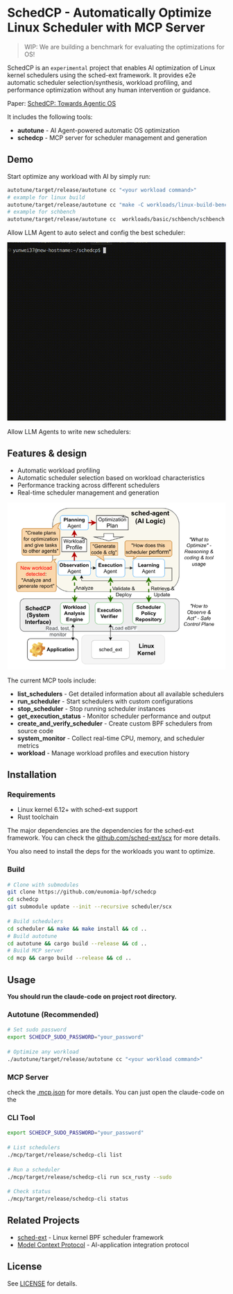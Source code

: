 # SchedCP - Automatically Optimize Linux Scheduler with MCP Server

> WIP: We are building a benchmark for evaluating the optimizations for OS!

SchedCP is an `experimental` project that enables AI optimization of Linux kernel schedulers using the sched-ext framework. It provides e2e automatic scheduler selection/synthesis, workload profiling, and performance optimization without any human intervention or guidance.

Paper: [SchedCP: Towards Agentic OS](https://arxiv.org/abs/2509.18256)

It includes the following tools:

- **autotune** - AI Agent-powered automatic OS optimization
- **schedcp** - MCP server for scheduler management and generation

## Demo

Start optimize any workload with AI by simply run:

```sh
autotune/target/release/autotune cc "<your workload command>"
# example for linux build
autotune/target/release/autotune cc "make -C workloads/linux-build-bench/linux clean -j && make -C workloads/linux-build-bench/linux -j" 
# example for schbench
autotune/target/release/autotune cc  workloads/basic/schbench/schbench
```

Allow LLM Agent to auto select and config the best scheduler:

![document/schbench-optimize.gif](document/schbench-optimize.gif)

Allow LLM Agents to write new schedulers:

## Features & design

- Automatic workload profiling
- Automatic scheduler selection based on workload characteristics
- Performance tracking across different schedulers
- Real-time scheduler management and generation

![document/design.png](document/design.png)

The current MCP tools include:

- **list_schedulers** - Get detailed information about all available schedulers
- **run_scheduler** - Start schedulers with custom configurations
- **stop_scheduler** - Stop running scheduler instances
- **get_execution_status** - Monitor scheduler performance and output
- **create_and_verify_scheduler** - Create custom BPF schedulers from source code
- **system_monitor** - Collect real-time CPU, memory, and scheduler metrics
- **workload** - Manage workload profiles and execution history

## Installation

### Requirements

- Linux kernel 6.12+ with sched-ext support  
- Rust toolchain

The major dependencies are the dependencies for the sched-ext framework. You can check the [github.com/sched-ext/scx](https://github.com/sched-ext/scx) for more details.

You also need to install the deps for the workloads you want to optimize.

### Build

```bash
# Clone with submodules
git clone https://github.com/eunomia-bpf/schedcp
cd schedcp
git submodule update --init --recursive scheduler/scx

# Build schedulers
cd scheduler && make && make install && cd ..
# Build autotune
cd autotune && cargo build --release && cd ..
# Build MCP server
cd mcp && cargo build --release && cd ..
```

## Usage

**You should run the claude-code on project root directory.**

### Autotune (Recommended)

```bash
# Set sudo password
export SCHEDCP_SUDO_PASSWORD="your_password"

# Optimize any workload
./autotune/target/release/autotune cc "<your workload command>"
```

### MCP Server

check the [.mcp.json](.mcp.json) for more details. You can just open the claude-code on the 

### CLI Tool

```bash
export SCHEDCP_SUDO_PASSWORD="your_password"

# List schedulers
./mcp/target/release/schedcp-cli list

# Run a scheduler
./mcp/target/release/schedcp-cli run scx_rusty --sudo

# Check status
./mcp/target/release/schedcp-cli status
```

## Related Projects

- [sched-ext](https://github.com/sched-ext/scx) - Linux kernel BPF scheduler framework
- [Model Context Protocol](https://modelcontextprotocol.io/) - AI-application integration protocol

## License

See [LICENSE](LICENSE) for details.
